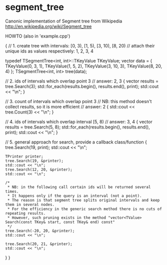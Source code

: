 segment_tree
============

Canonic implementation of Segment tree from Wikipedia
http://en.wikipedia.org/wiki/Segment_tree

HOWTO (also in 'example.cpp')

{
// 1. create tree with intervals: [0, 3), [1, 5), [3, 10), [8, 20)
// attach their unique ids as values respectively:  1, 2, 3, 4

typedef TSegmentTree<int, int>::TKeyValue TKeyValue;
vector<TKeyValue> data = { TKeyValue(0, 3, 1),
						   TKeyValue(1, 5, 2),
						   TKeyValue(3, 10, 3),
						   TKeyValue(8, 20, 4) };
TSegmentTree<int, int> tree(data);



// 2. ids of intervals which overlap point 3
// answer: 2, 3
{
	vector<int> results = tree.Search(3);
	std::for_each(results.begin(), results.end(), print);
	std::cout << "\n";
}


// 3. count of intervals which overlap point 3
// NB: this method doesn't collect results, so it is more efficient
// answer: 2
{
	std::cout << tree.Count(3) << "\n";
}

// 4. ids of intervals which overlap interval [5, 8)
// answer: 3, 4
{
	vector<int> results = tree.Search(5, 8);
	std::for_each(results.begin(), results.end(), print);
	std::cout << "\n";
}

// 5. general approach for search, provide a callback class/function
{
	tree.Search(19, print);
	std::cout << "\n";

	TPrinter printer;
	tree.Search(19, &printer);
	std::cout << "\n";
	tree.Search(12, 20, &printer);
	std::cout << "\n";

	/*
	 * NB: in the following call certain ids will be returned several times.
	 * It happens only if the query is an interval (not a point).
	 * The reason is that segment tree splits original intervals and keep them in several nodes.
	 * For the efficiency in the generic search method there is no cuts of repeating results.
	 * However, such pruning exists in the method "vector<TValue> Search(const TKey& start, const TKey& end) const"
	 */
	tree.Search(-20, 20, &printer);
	std::cout << "\n";

	tree.Search(20, 21, &printer);
	std::cout << "\n";
}
}
